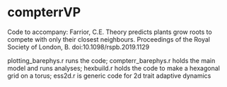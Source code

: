 # compterrVP

Code to accompany: Farrior, C.E. Theory predicts plants grow roots to compete with only
their closest neighbours. Proceedings of the Royal Society of London, B. doi:10.1098/rspb.2019.1129

plotting_barephys.r runs the code;
compterr_barephys.r holds the main model and runs analyses;
hexbuild.r holds the code to make a hexagonal grid on a torus;
ess2d.r is generic code for 2d trait adaptive dynamics
